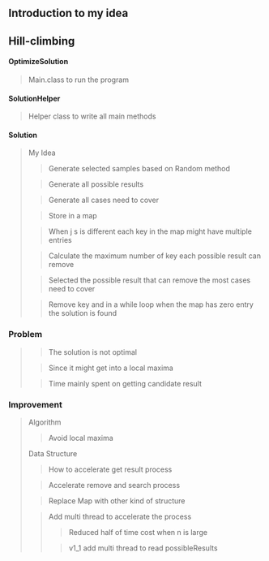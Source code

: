 ## Introduction to my idea

## Hill-climbing

#### OptimizeSolution

> Main.class to run the program

#### SolutionHelper

> Helper class to write all main methods

#### Solution

> My Idea
> > Generate selected samples based on Random method
>
> > Generate all possible results
>
> > Generate all cases need to cover
>
> > Store in a map
>
> > When j s is different each key in the map might have multiple entries
>
> > Calculate the maximum number of key each possible result can remove
>
> > Selected the possible result that can remove the most cases need to cover
>
> > Remove key and in a while loop when the map has zero entry the solution is found

### Problem

> > The solution is not optimal
>
> > Since it might get into a local maxima
>
> > Time mainly spent on getting candidate result

### Improvement

> Algorithm
> > Avoid local maxima
>
> Data Structure
> > How to accelerate get result process
>
> > Accelerate remove and search process
>
> > Replace Map with other kind of structure
>
> > Add multi thread to accelerate the process
> > > Reduced half of time cost when n is large
> >
> > > v1_1 add multi thread to read possibleResults